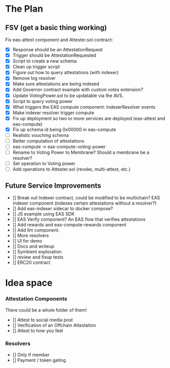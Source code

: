 # The Plan

## FSV (get a basic thing working)
Fix eas-attest component and Attester.sol contract:
- [x] Response should be an AttestationRequest
- [x] Trigger should be AttestationRequested
- [x] Script to create a new schema
- [x] Clean up trigger script
- [x] Figure out how to query attestations (with indexer)
- [x] Remove log resolver
- [x] Make sure attestations are being indexed
- [x] Add Governor contract example with custom votes extension?
- [x] Update VotingPower.sol to be updatable via the AVS.
- [x] Script to query voting power
- [x] What triggers the EAS compute component: IndexerResolver events
- [x] Make indexer resolver trigger compute
- [x] Fix up deployment so two or more services are deployed (eas-attest and eas-compute)
- [x] Fix up schema id being 0x00000 in eas-compute
- [ ] Realistic vouching schema
- [ ] Better computation of attestations
- [ ] eas-compute -> eas-compute-voting-power
- [ ] Rename to Voting Power to Membrane? Should a membrane be a resolver?
- [ ] Set operation to Voting power
- [ ] Add operations to Attester.sol (revoke, multi-attest, etc.)

## Future Service Improvements
- [] Break out Indexer contract, could be modified to be multichain? EAS indexer component (indexes certain attestations without a resolver?)
- [] Add eas-indexer sidecar to docker compose?
- [] JS example using EAS SDK
- [] EAS Verify component? An EAS flow that verifies attestations
- [] Add rewards and eas-compute-rewards component
- [] Add llm component.
- [] More resolvers
- [] UI for demo
- [] Docs and writeup
- [] Symbient exploration
- [] review and fixup tests
- [] ERC20 contract


# Idea space
### Attestation Components
There could be a whole folder of them!

- [] Attest to social media post
- [] Verification of an Offchain Attestation
- [] Attest to how you feel

### Resolvers
- [] Only if member
- [] Payment / token gating
